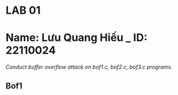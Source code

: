 # LAB 01
# Name: Lưu Quang Hiếu _ ID: 22110024
*Conduct buffer overflow attack on bof1.c, bof2.c, bof3.c programs.*
## Bof1

